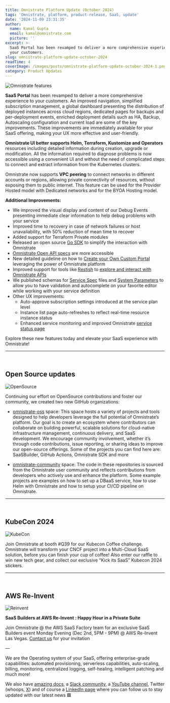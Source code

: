 ```yaml
---
title: Omnistrate Platform Update (October 2024)
tags: 'Omnistrate, platform, product-release, SaaS, update'
date: '2024-11-09 23:31:35'
author:
  name: Kamal Gupta
  email: kamal@omnistrate.com
  picture: ''
excerpt: >-
  SaaS Portal has been revamped to deliver a more comprehensive experience to
  your customers.
slug: omnistrate-platform-update-october-2024
readTime: 4
coverImage: /images/posts/omnistrate-platform-update-october-2024-1.png
category: Product Updates
---
```


![Omnistrate features][2]

**SaaS Portal** has been revamped to deliver a more comprehensive experience to your customers. An improved navigation, simplified subscription management, a global dashboard presenting the distribution of deployed instances across cloud regions, dedicated pages for backups and per-deployment events, enriched deployment details such as HA, Backup, Autoscaling configuration and current load are some of the key improvements. These improvements are immediately available for your SaaS offering, making your UX more effective and user-friendly.

**Omnistrate UI better supports Helm, Terraform, Kustomize and Operators** resources including detailed information during creation, upgrade or modification. All the information required to diagnose problems is now accessible using a convenient UI and without the need of complicated steps to connect and extract information from the Kubernetes clusters. 

Omnistrate now supports **VPC peering** to connect networks in different accounts or regions, allowing private connectivity of resources, without exposing them to public internet. This feature can be used for the Provider Hosted model with Dedicated networks and for the BYOA Hosting model. 

**Additional Improvements:**

- We improved the visual display and content of our Debug Events presenting immediate clear information to help debug problems with your service
- Improved time to recovery in case of network failures or host unavailability, with 50% reduction of mean time to recover 
- Added support for Terraform Private modules
- Released an open source [Go SDK][3] to simplify the interaction with Omnistrate 
- [Omnistrate Open API specs][4] are more accessible 
- New detailed guideline on how to [Create your Own Custom Portal][5] leveraging the power of Omnistrate platform
- Improved support for tools like [Restish][6] to [explore and interact with Omnistrate APIs][7]
- We published schemas for [Service Spec][8] files and [System Parameters][9] to allow you to have validation and autocomplete on your favorite editor while working with your service definition
- Other UX improvements:
    - Auto-approve subscription settings introduced at the service plan level
    - Instance list page auto-refreshes to reflect real-time resource instance status
    - Enhanced service monitoring and improved Omnistrate [service status page][10]

Explore these new features today and elevate your SaaS experience with Omnistrate!


----------
<br/>


## Open Source updates ##

![OpenSource][15]

Continuing our effort on OpenSource contributions and foster our community, we created two new GitHub organizations:  

- [omnistrate-oss][11] space: This space hosts a variety of projects and tools designed to help developers leverage the full potential of Omnistrate’s platform. Our goal is to create an ecosystem where contributors can collaborate on building powerful, scalable solutions for cloud-native infrastructure management, continuous delivery, and SaaS development. We encourage community involvement, whether it’s through code contributions, issue reporting, or sharing ideas to improve our open-source offerings. Some of the projects you can find here are: SaaSBuilder, GitHub Actions, Omnistrate SDK and more

- [omnistrate-community][12] space: The code in these repositories is sourced from the Omnistrate user community and reflects contributions from developers who actively use and enhance the platform. Some example projects are examples on how to set up a DBaaS service, how to use Helm with Omnistrate and how to setup your CI/CD pipeline on Omnistrate. 


----------

<br/>


## KubeCon 2024 ##


![KubeCon][16]

Join Omnistrate at booth #Q39 for our Kubecon Coffee challenge. Omnistrate will transform your CNCF project into a Multi-Cloud SaaS solution, before you can finish your cup of coffee!  Also enter our raffle to win new tech gear, and collect our exclusive “Kick its SaaS” Kubecon 2024 stickers.


----------
<br/>


## AWS Re-Invent ##


![Reinvent][17]

**SaaS Builders at AWS Re-Invent : Happy Hour in a Private Suite**

Join Omnistrate @ the AWS SaaS Factory team for an exclusive SaaS Builders event Monday Evening (Dec 2nd, 5PM - 9PM) @ AWS Re-Invent Las Vegas.
[Contact us][14] for your invitation

— 

We are the Operating system of your SaaS, offering enterprise-grade capabilities: automated provisioning, serverless capabilities, auto-scaling, billing, monitoring, centralized logging, self-healing, intelligent patching and much more!

We also have [amazing docs][18], a [Slack community][19], a [YouTube channel][20], Twitter (whoops, [X][21]) and of course a [LinkedIn page][22] where you can follow us to stay updated with our latest news 🟩


  [1]: https://drive.google.com/thumbnail?id=1TLmi87MFqPI2Sm9JVAETnu49nCbI6A5g&sz=w720
  [2]: /images/posts/omnistrate-platform-update-october-2024-1.png
  [3]: https://github.com/omnistrate-oss/omnistrate-sdk-go
  [4]: https://docs.omnistrate.com/api/api-resources/
  [5]: https://docs.omnistrate.com/build-guides/build-your-own-portal/
  [6]: https://rest.sh/#/
  [7]: https://docs.omnistrate.com/build-guides/build-your-own-portal/?h=rest#restish
  [8]: https://docs.omnistrate.com/getting-started/service-plan-spec/#using-schema-validation
  [9]: https://docs.omnistrate.com/build-guides/system-parameters/#using-schema-validation
  [10]: https://status.omnistrate.cloud/
  [11]: https://github.com/omnistrate-oss
  [12]: https://github.com/omnistrate-community
  [13]: https://calendly.com/omnistrate
  [14]: email:team@omnistrate.com
  [15]: /images/posts/omnistrate-platform-update-october-2024-2.png
  [16]: /images/posts/omnistrate-platform-update-october-2024-3.png
  [17]: /images/posts/omnistrate-platform-update-october-2024-4.png
  [18]: http://docs.omnistrate.com
  [19]: https://join.slack.com/t/cloudnative-u5h1399/shared_invite/zt-1qf3cgi37-lCV1vKJlrBioqGuVjKBtyw
  [20]: https://www.youtube.com/@omnistrate
  [21]: https://twitter.com/omnistrate
  [22]: https://www.linkedin.com/company/omnistrate/
